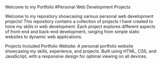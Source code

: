 Welcome to my Portfolio
#Personal Web Development Projects

Welcome to my repository showcasing various personal web development projects! This repository contains a collection of projects I have created to hone my skills in web development. Each project explores different aspects of front-end and back-end development, ranging from simple static websites to dynamic web applications.

Projects Included
Portfolio Website: A personal portfolio website showcasing my skills, experience, and projects. Built using HTML, CSS, and JavaScript, with a responsive design for optimal viewing on all devices.

